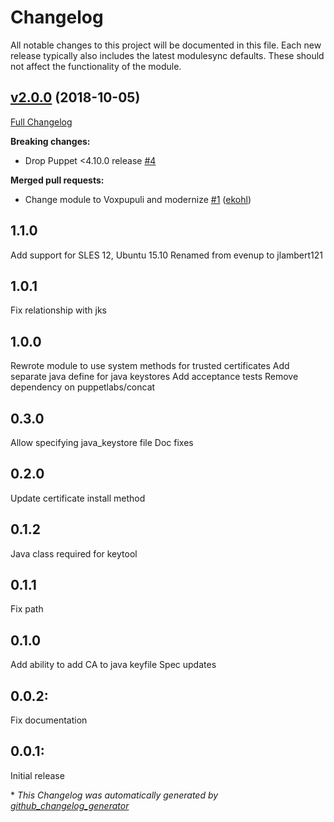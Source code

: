 # Changelog

All notable changes to this project will be documented in this file.
Each new release typically also includes the latest modulesync defaults.
These should not affect the functionality of the module.

## [v2.0.0](https://github.com/voxpupuli/puppet-trusted_ca/tree/v2.0.0) (2018-10-05)

[Full Changelog](https://github.com/voxpupuli/puppet-trusted_ca/compare/1.1.0...v2.0.0)

**Breaking changes:**

- Drop Puppet \<4.10.0 release [\#4](https://github.com/voxpupuli/puppet-trusted_ca/issues/4)

**Merged pull requests:**

- Change module to Voxpupuli and modernize [\#1](https://github.com/voxpupuli/puppet-trusted_ca/pull/1) ([ekohl](https://github.com/ekohl))

## 1.1.0
  Add support for SLES 12, Ubuntu 15.10 <Sebastian Reitenbach>
  Renamed from evenup to jlambert121
## 1.0.1
  Fix relationship with jks <adamwenner>
## 1.0.0
  Rewrote module to use system methods for trusted certificates
  Add separate java define for java keystores
  Add acceptance tests
  Remove dependency on puppetlabs/concat
## 0.3.0
  Allow specifying java_keystore file
  Doc fixes
## 0.2.0
  Update certificate install method
## 0.1.2
  Java class required for keytool
## 0.1.1
  Fix path
## 0.1.0
  Add ability to add CA to java keyfile
  Spec updates
## 0.0.2:
  Fix documentation
## 0.0.1:
  Initial release


\* *This Changelog was automatically generated by [github_changelog_generator](https://github.com/github-changelog-generator/github-changelog-generator)*
